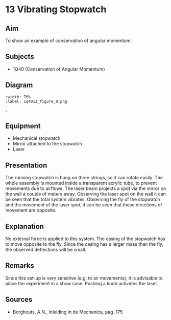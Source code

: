 

# 13 Vibrating Stopwatch 
    
  
## Aim   
 To show an example of conservation of angular momentum.    
  
## Subjects   
* 1Q40 (Conservation of Angular Momentum)   

## Diagram
   
```{figure} figures/figure_0.png  
:width: 70%  
:label: 1q4013_figure_0.png  

. 
```

## Equipment
 *  Mechanical stopwatch 
 *  Mirror attached to the stopwatch 
 *  Laser
      
  
## Presentation   
 The running stopwatch is hung on three strings, so it can rotate easily. The whole assembly is mounted inside a transparent acrylic tube, to prevent movements due to airflows. The laser beam projects a spot via the mirror on the wall a couple of meters away. Observing the laser spot on the wall it can be seen that the total system vibrates. Observing the fly of the stopwatch and the movement of the laser spot, it can be seen that these directions of movement are opposite.    
  
## Explanation   
 No external force is applied to this system. The casing of the stopwatch has to move opposite to the fly. Since the casing has a larger mass than the fly, the observed deflections will be small.    
  
## Remarks   
Since this set-up is very sensitive (e.g. to air movements), it is advisable to place the experiment in a show case. Pushing a knob activates the laser.    
  
## Sources
 *  Borghouts, A.N., Inleiding in de Mechanica, pag. 175
  